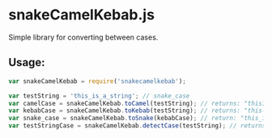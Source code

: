 # snakeCamelKebab.js

Simple library for converting between cases.

## Usage:

```javascript
var snakeCamelKebab = require('snakecamelkebab');

var testString = 'this_is_a_string'; // snake_case
var camelCase = snakeCamelKebab.toCamel(testString); // returns: "thisIsAString"
var kebabCase = snakeCamelKebab.toKebab(testString); // returns: "this-is-a-string"
var snake_case = snakeCamelKebab.toSnake(kebabCase); // return: "this_is_a_string"
var testStringCase = snakeCamelKebab.detectCase(testString); // returns: "snake"
```
